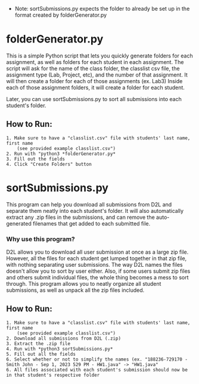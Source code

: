 * Note: sortSubmissions.py expects the folder to already be set up in the format created by folderGenerator.py

# folderGenerator.py
This is a simple Python script that lets you quickly generate folders for each assignment, as well as folders for each student in each assignment. 
The script will ask for the name of the class folder, the classlist csv file, the assignment type (Lab, Project, etc), and the number of that assignment. 
It will then create a folder for each of those assignments (ex. Lab3)
Inside each of those assignment folders, it will create a folder for each student.

Later, you can use sortSubmissions.py to sort all submissions into each student's folder. 


## How to Run:
    1. Make sure to have a "classlist.csv" file with students' last name, first name
        (see provided example classlist.csv") 
    2. Run with "python3 *folderGenerator.py*
    3. Fill out the fields
    4. Click "Create Folders" button


# sortSubmissions.py
This program can help you download all submissions from D2L and separate them neatly into each student's folder.
It will also automatically extract any .zip files in the submissions, and can remove the auto-generated filenames that get added to each submitted file.

### Why use this program?
D2L allows you to download all user submission at once as a large zip file. 
However, all the files for each student get lumped together in that zip file, with nothing separating user submissions.
The way D2L names the files doesn't allow you to sort by user either. 
Also, if some users submit zip files and others submit individual files, the whole thing becomes a mess to sort through. 
This program allows you to neatly organize all student submissions, as well as unpack all the zip files included.

## How to Run:
    1. Make sure to have a "classlist.csv" file with students' last name, first name
        (see provided example classlist.csv")  
    2. Download all submissions from D2L (.zip)
    3. Extract the .zip file
    4. Run with *python3 sortSubmissions.py*
    5. Fill out all the fields
    6. Select whether or not to simplify the names (ex. "188236-729170 - Smith John - Sep 1, 2023 529 PM - HW1.java" -> "HW1.java"
    6. All files associated with each student's submission should now be in that student's respective folder

